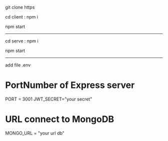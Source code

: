 git clone https

cd client : npm i

npm start

---------------

cd serve : npm i

npm start 


--------------------------
add file .env
# PortNumber of Express server
PORT = 3001
JWT_SECRET="your secret"


# URL connect to MongoDB
MONGO_URL = "your url db"

